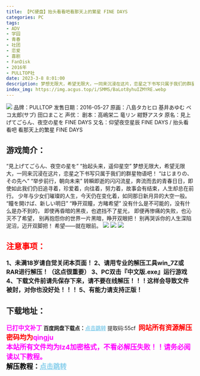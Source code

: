 ```yaml
---
title: 【PC硬盘】抬头看看吧看那天上的繁星 FINE DAYS
categories: PC
tags:
- ADV
- 学园
- 青春
- 社团
- 恋爱
- 喜剧
- FanDisk
- 2016年
- PULLTOP社
date: 2023-3-8 8:01:00
description: 梦想无限大，希望无限大，一同来沉浸在这片，恋星之下书写只属于我们的群星物语吧！“はじまりの、その先へ”“举步前行，朝向未来”
index_img: https://img.acgus.top/i/SMMS/BaLot8yhuIZMYRE.webp
---
```

![](https://img.acgus.top/i/SMMS/BaLot8yhuIZMYRE.webp)
品牌：PULLTOP
发售日期：2016-05-27
原画：八島タカヒロ 基井あゆむ ベコ太郎(サブ) 田口まこと
声优：
剧本：高嶋栄二 竜リン 紺野アスタ
原名：見上げてごらん、夜空の星を FINE DAYS
又名：仰望夜空星辰 FINE DAYS / 抬头看看吧 看那天上的繁星 FINE DAYS

## 游戏简介：
“見上げてごらん、夜空の星を”
“抬起头来，遥仰星空”
梦想无限大，希望无限大，一同来沉浸在这片，恋星之下书写只属于我们的群星物语吧！
“はじまりの、その先へ”
“举步前行，朝向未来”
转瞬即逝的闪闪流星，奔流而去的青春日日，即使如此我们仍旧追寻着，珍爱着，向往着，努力着，故事会有结束，人生却总在前行。
少年与少女们璀璨的人生，今天仍在变化着，如同那日新月异的大空一般。
“瞳を開けば、新しい明日”
“睁开双瞳，方睹希望”
没有什么是不可能的，没有什么是办不到的，
即使再昏暗的黑夜，也遮挡不了星光，
即便再惨痛的失败，也沁灭不了希望，
别再抱怨你的世界一片黑暗，睁开双眼把！
别再哭诉你的人生深陷泥沼，迈开双脚把！
希望——就在眼前。
![](https://img.acgus.top/i/SMMS/gu5MBiJQpaW8fkT.webp)
![](https://img.acgus.top/i/SMMS/qWmwUgNpP4Ko5Gc.webp)
![](https://img.acgus.top/i/SMMS/nh52DxGmTlOBSFI.webp)





## <font color=#FF0000 >注意事项：</font>
<font size=3><b>1、未满18岁请自觉关闭本页面！
2、请用专业的解压工具win_7Z或RAR进行解压！（这点很重要）
3、PC双击『中文版.exe』运行游戏
4、下载文件前请先保存下来，请不要在线解压！！！这样会导致文件被封，对你也没好处！！！
5、有能力请支持正版！</b></font>

## 下载地址：
<font color=#FF00FF size=3><b>已打中文补丁</b></font>
<b>百度网盘下载点：</b><a href="https://pan.baidu.com/s/1xQceYTbgslDaf2_5FPp-eQ?pwd=55cf" style="color: #87CEEB;"><b>点击跳转</b></a> 提取码:55cf
<a style="padding: 0" href="https://post.qingju.org/AD/"><img style="max-width:100%" src="https://img.acgus.top/i/2024/07/478f689b8021d8d499ab43d21acf137a.gif" alt=""></a>
<b><font color=#FF0000 size=4>网站所有资源解压密码均为</b></font><b><font color=#FF00FF size=4>qingju</font><font color=#FF0000 ></font></b><br><b><font color=#FF00FF size=4>本站所有文件均为lz4加密格式，不看必解压失败！！请务必阅读以下教程。</b></font><br><b><font color=#000 size=4>解压教程：</b><a href="https://post.qingju.org/tutorial/000/" style="color: #87CEEB;"><b>点击跳转</b></a>